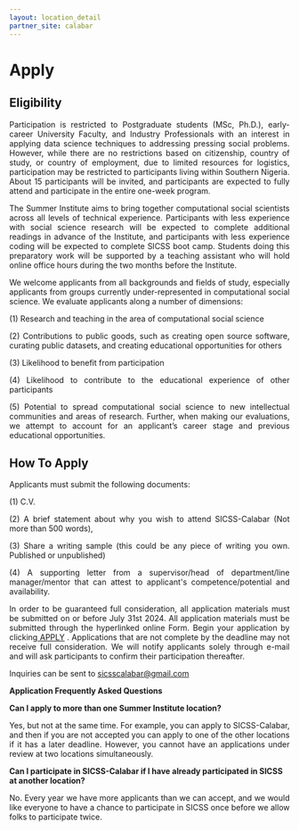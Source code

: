 ```yaml
---
layout: location_detail
partner_site: calabar
---
```


# Apply

## Eligibility

<p align='justify'>Participation is restricted to Postgraduate students (MSc, Ph.D.), early-career University Faculty, and Industry Professionals with an interest in applying data science techniques to addressing pressing social problems. However, while there are no restrictions based on citizenship, country of study, or country of employment, due to limited resources for logistics, participation may be restricted to participants living within Southern Nigeria. About 15 participants will be invited, and participants are expected to fully attend and participate in the entire one-week program.</p>

<p align='justify'>The Summer Institute aims to bring together computational social scientists across all levels of technical experience. Participants with less experience with social science research will be expected to complete additional readings in advance of the Institute, and participants with less experience coding will be expected to complete SICSS boot camp. Students doing this preparatory work will be supported by a teaching assistant who will hold online office hours during the two months before the Institute.</p>

<p align='justify'>We welcome applicants from all backgrounds and fields of study, especially applicants from groups currently under-represented in computational social science. We evaluate applicants along a number of dimensions:</p>
<p align='justify'>(1) Research and teaching in the area of computational social science </p>
<p align='justify'>(2) Contributions to public goods, such as creating open source software, curating public datasets, and creating educational opportunities for others</p> 
<p align='justify'>(3) Likelihood to benefit from participation</p> 
<p align='justify'>(4) Likelihood to contribute to the educational experience of other participants</p> 
<p align='justify'>(5) Potential to spread computational social science to new intellectual communities and areas of research. Further, when making our evaluations, we attempt to account for an applicant’s career stage and previous educational opportunities.</p>


## How To Apply

Applicants must submit the following documents:

<p align='justify'>(1) C.V.</p>
<p align='justify'>(2) A brief statement about why you wish to attend SICSS-Calabar (Not more than 500 words),</p>
<p align='justify'>(3) Share a writing sample (this could be any piece of writing you own. Published or unpublished)</p>
<p align='justify'>(4) A supporting letter from a supervisor/head of department/line manager/mentor that can attest to applicant's competence/potential and availability.</p>


<p align='justify'>In order to be guaranteed full consideration, all application materials must be submitted on or before July 31st 2024. All application materials must be submitted through the hyperlinked online Form. Begin your application by clicking<a href='https://www.cognitoforms.com/AcademicHive/sicsscalabarapplicationform'> APPLY</a> . Applications that are not complete by the deadline may not receive full consideration. We will notify applicants solely through e-mail and will ask participants to confirm their participation thereafter.

Inquiries can be sent to <a href="mailto:sicsscalabar@gmail.com" target="_blank">sicsscalabar@gmail.com</a>





<p align='left'><b>Application Frequently Asked Questions</b></p>

<p align='left'><b>Can I apply to more than one Summer Institute location?</b></p>

<p align='justify'>Yes, but not at the same time. For example, you can apply to SICSS-Calabar, and then if you are not accepted you can apply to one of the other locations if it has a later deadline. However, you cannot have an applications under review at two locations simultaneously.</p>

<p align='left'><b>Can I participate in SICSS-Calabar if I have already participated in SICSS at another location?</b></p>

<p align='justify'>No. Every year we have more applicants than we can accept, and we would like everyone to have a chance to participate in SICSS once before we allow folks to participate twice.</p>
